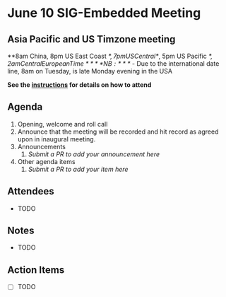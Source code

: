 # June 10 SIG-Embedded Meeting
## Asia Pacific and US Timzone meeting
**8am China, 8pm US East Coast *$*, 7pm US Central *$*, 5pm US Pacific *$*, 2am Central European Time**
**NB:** *$* - Due to the international date line, 8am on Tuesday, is late Monday evening in the USA

**See the [instructions](../README.md) for details on how to attend**

## Agenda

1. Opening, welcome and roll call
1. Announce that the meeting will be recorded and hit record as agreed upon in inaugural meeting. 
1. Announcements
    1. _Submit a PR to add your announcement here_
1. Other agenda items
    1. _Submit a PR to add your item here_

## Attendees

* TODO

## Notes

* TODO

## Action Items

* [ ] TODO
